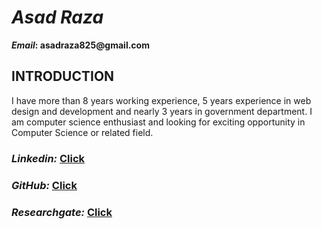 <h1><i>Asad Raza</i></h1>
<b><i>Email</i>: asadraza825@gmail.com</b> 
<h2>INTRODUCTION</h2>
<p>I have more than 8 years working experience, 5 years experience in web design and development and nearly 3 years in government department. I am computer science enthusiast and looking for exciting opportunity in Computer Science or related field.</p>
<h3><i>Linkedin: </i> <a href="https://www.linkedin.com/in/asadraza825/">Click</a></h3>
<h3><i>GitHub: </i><a href="https://github.com/asadraza825">Click</a></h3>
<h3><i>Researchgate: </i><a href="https://www.researchgate.net/profile/Asad_Raza7">Click</a></h3>
